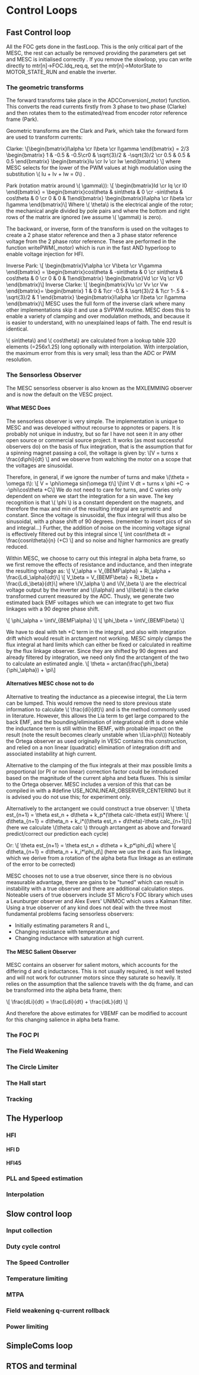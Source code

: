 # Control Loops


## Fast Control loop
All the FOC gets done in the fastLoop. This is the only critical part of the MESC, the rest can actually be removed providing the parameters get set and MESC is initialised correctly .
If you remove the slowloop, you can write directly to mtr[n]->FOC.Idq_req.q, set the mtr[n]->MotorState to MOTOR_STATE_RUN and enable the inverter.

### The geometric transforms
The forward transforms take place in the ADCConversion(_motor) function. This converts the read currents firstly from 3 phase to two phase (Clarke) and then rotates them to the estimated/read from encoder rotor reference frame (Park).

Geometric transforms are the Clark and Park, which take the forward form are used to transform currents:

Clarke:
\\[\begin{bmatrix}I\alpha \cr I\beta \cr I\gamma \end{bmatrix} = 2/3 \begin{bmatrix} 1 & -0.5 & -0.5\cr0 & \sqrt{3}/2 & -\sqrt{3}/2 \cr 0.5 & 0.5 & 0.5 \end{bmatrix} \begin{bmatrix}Iu \cr Iv \cr Iw \end{bmatrix}  \\]
where MESC selects for the lower of the PWM values at high modulation using the substitution \\( Iu + Iv + Iw = 0\\) .

Park (rotation matrix around \\( \gamma\\)):
\\[ \begin{bmatrix}Id \cr Iq \cr I0 \end{bmatrix} = \begin{bmatrix}cos\theta & sin\theta & 0 \cr -sin\theta & cos\theta & 0 \cr 0 & 0 & 1\end{bmatrix} \begin{bmatrix}I\alpha \cr I\beta \cr I\gamma \end{bmatrix}\\]
Where \\( \theta\\) is the electrical angle of the rotor; the mechanical angle divided by pole pairs and where the bottom and right rows of the matrix are ignored (we assume \\( \gamma\\) is zero).

The backward, or inverse, form of the transform is used on the voltages to create a 2 phase stator reference and then a 3 phase stator reference voltage from the 2 phase rotor reference. These are performed in the function writePWM(_motor) which is run in the fast AND hyperloop to enable voltage injection for HFI.

Inverse Park:
\\[ \begin{bmatrix}V\alpha \cr V\beta \cr V\gamma \end{bmatrix} = \begin{bmatrix}cos\theta & -sin\theta & 0 \cr sin\theta & cos\theta & 0 \cr 0 & 0 & 1\end{bmatrix} \begin{bmatrix}Vd \cr Vq \cr V0 \end{bmatrix}\\]
Inverse Clarke:
\\[ \begin{bmatrix}Vu \cr Vv \cr Vw \end{bmatrix}=  \begin{bmatrix} 1 & 0 & 1\cr -0.5 & \sqrt{3}/2 & 1\cr 1-.5 & -\sqrt{3}/2 & 1 \end{bmatrix} \begin{bmatrix}I\alpha \cr I\beta \cr I\gamma \end{bmatrix}\\]
MESC uses the full form of the inverse clark where many other implementations skip it and use a SVPWM routine. MESC does this to enable a variety of clamping and over modulation methods, and because it is easier to understand, with no unexplained leaps of faith.
The end result is identical.

\\( sin\theta\\) and \\( cos\theta\\) are calculated from a lookup table 320 elements (=256x1.25) long optionally with interpolation. With interpolation, the maximum error from this is very small; less than the ADC or PWM resolution.

### The Sensorless Observer
The MESC sensorless observer is also known as the MXLEMMING observer and is now the default on the VESC project.
#### What MESC Does
The sensorless observer is very simple. The implementation is unique to MESC and was developed without recourse to appnotes or papers. It is probably not unique in industry, but so far I have not seen it in any other open source or commercial source project.
It works (as most successful observers do) on the basis of flux integration, that is the assumption that for a spinning magnet passing a coil, the voltage is given by:
\\[V = turns x \frac{d\phi}{dt} \\] 
and we observe from watching the motor on a scope that the voltages are sinusoidal.

Therefore, in general, if we ignore the number of turns and make \\(\theta = \omega t\\):
\\[ V = \phi\omega sin(\omega t)\\]
\\[\int V dt = turns x \phi +C -> -\phi\cos\theta +C\\] 
We do not need to care for turns, and C varies only dependent on where we start the integration for a sin wave.
The key recognition is that \\( \phi \\) is a constant dependent on the magnets, and therefore the max and min of the resulting integral are symetric and constant.
Since the voltage is sinusoidal, the flux integral will thus also be sinusoidal, with a phase shift of 90 degrees.
(remember to insert pics of sin and integral...)
Further, the addition of noise on the incoming voltage signal is effectively filtered out by this integral since 
\\[ \int cosn\theta dt = \frac{cosn\theta}{n} (+C) \\] 
and so noise and higher harmonics are greatly reduced.

Within MESC, we choose to carry out this integral in alpha beta frame, so we first remove the effects of resistance and inductance, and then integrate the resulting voltage as:
\\[ V_\alpha = V_{BEMF\alpha} + Ri_\alpha + \frac{Ldi_\alpha}{dt}\\]
\\[ V_\beta = V_{BEMF\beta} + Ri_\beta + \frac{Ldi_\beta}{dt}\\]
where \\(V_\alpha \\) and \\(V_\beta \\) are the electrical voltage output by the inverter and \\(i\alpha\\) and \\(i\beta\\) is the clarke transformed current measured by the ADC.
Thusly, we generate two estimated back EMF voltages which we can integrate to get two flux linkages with a 90 degree phase shift.

\\[ \phi_\alpha = \intV_{BEMF\alpha} \\]
\\[ \phi_\beta = \intV_{BEMF\beta} \\]

We have to deal with teh +C term in the integral, and also with integration drift which would result in arctangent not working. MESC simply clamps the flux integral at hard limits which can either be fixed or calculated in realtime by the flux linkage observer. 
Since they are shifted by 90 degrees and already filtered by integration, we need only find the arctangent of the two to calculate an estimated angle.
\\[ \theta = arctan(\frac{\phi_\beta}{\phi_\alpha}) + \pi\\]

#### Alternatives MESC chose not to do
Alternative to treating the inductance as a piecewise integral, the Lia term can be lumped. This would remove the need to store previous state information to calculate \\( \frac{di}{dt}\\) and is the method commonly used in literature. 
However, this allows the Lia term to get large compared to the back EMF, and the bounding/elimination of integrational drift is done while the inductance term is still within the BEMF, with probable impact on the result (note the result becomes clearly unstable when \\(Lia>phi\\))
Noteably the Ortega observer as used originally in VESC contains this construction, and relied on a non linear (quadratic) elimination of integration drift and associated instability at high current.

Alternative to the clamping of the flux integrals at their max possible limits a proportional (or PI or non linear) correction factor could be introduced based on the magnitude of the current alpha and beta fluxes. This is similar to the Ortega observer. MESC includes a version of this that can be compiled in with a #define USE_NONLINEAR_OBSERVER_CENTERING but it is advised you do not use this; for experiment only.

Alternatively to the arctangent we could construct a true observer:
\\[ \theta est_{n+1} = \theta est_n + d\theta + k_p*(\theta calc-\theta est)\\]
Where:
\\[ d\theta_{n+1} = d\theta_n + k_i*((\theta est_n + d\theta)-\theta calc_{n+1})\\]
(here we calculate \\(\theta calc \\) through arctangent as above and forward predict/correct our prediction each cycle)

Or: 
\\[ \theta est_{n+1} = \theta est_n + d\theta + k_p*\phi_d\\]
where
\\[ d\theta_{n+1} = d\theta_n + k_i*\phi_d\\] 
(here we use the d axis flux linkage, which we derive from a rotation of the alpha beta flux linkage as an estimate of the error to be corrected)

MESC chooses not to use a true observer, since there is no obvious measurable advantage, there are gains to be "tuned" which can result in instability with a true observer and there are additional calculation steps.
Noteable users of true observers include ST Micro's FOC library which uses a Leunburger observer and Alex Evers' UNIMOC which uses a Kalman filter.
Using a true observer of any kind does not deal with the three most fundamental problems facing sensorless observers: 
* Initially estimating parameters R and L, 
* Changing resistance with temperature and 
* Changing inductance with saturation at high current.

#### The MESC Salient Observer
MESC contains an observer for salient motors, which accounts for the differing d and q inductances. This is not usually required, is not well tested and will not work for outrunner motors since they saturate so heavily.
It relies on the assumption that the salience travels with the dq frame, and can be transformed into the alpha beta frame, then:

\\[ \frac{dLi}{dt} = \frac{Ldi}{dt} + \frac{idL}{dt} \\]

And therefore the above estimates for VBEMF can be modified to account for this changing salience in alpha beta frame.

### The FOC PI

### The Field Weakening

### The Circle Limiter

### The Hall start

### Tracking


## The Hyperloop

### HFI

#### HFI D

#### HFI45

### PLL and Speed estimation

### Interpolation


## Slow control loop

### Input collection

### Duty cycle control

### The Speed Controller

### Temperature limiting

### MTPA

### Field weakening q-current rollback

### Power limiting





## SimpleComs loop

## RTOS and terminal

